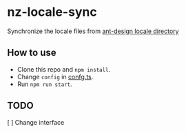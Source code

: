 # nz-locale-sync
Synchronize the locale files from [ant-design locale directory](https://github.com/ant-design/ant-design/tree/master/components/locale)

## How to use
- Clone this repo and `npm install`.
- Change `config` in [confg.ts](https://github.com/wenqi73/nz-locale-sync/blob/master/config.ts).
- Run `npm run start`.

## TODO
[ ] Change interface
